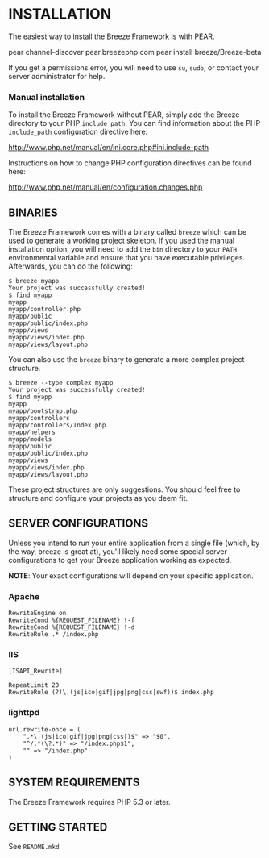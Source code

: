 INSTALLATION
============

The easiest way to install the Breeze Framework is with PEAR.

   pear channel-discover pear.breezephp.com
   pear install breeze/Breeze-beta

If you get a permissions error, you will need to use `su`, `sudo`, or contact your server administrator for help.

### Manual installation

To install the Breeze Framework without PEAR, simply add the Breeze directory to your PHP `include_path`.  You can find information about the PHP `include_path` configuration directive here:

<http://www.php.net/manual/en/ini.core.php#ini.include-path>

Instructions on how to change PHP configuration directives can be found here:

<http://www.php.net/manual/en/configuration.changes.php>

BINARIES
--------

The Breeze Framework comes with a binary called `breeze` which can be used to generate a working project skeleton.  If you used the manual installation option, you will need to add the `bin` directory to your `PATH` environmental variable and ensure that you have executable privileges.  Afterwards, you can do the following:

    $ breeze myapp
    Your project was successfully created!
    $ find myapp
    myapp
    myapp/controller.php
    myapp/public
    myapp/public/index.php
    myapp/views
    myapp/views/index.php
    myapp/views/layout.php

You can also use the `breeze` binary to generate a more complex project structure.

    $ breeze --type complex myapp
    Your project was successfully created!
    $ find myapp
    myapp
    myapp/bootstrap.php
    myapp/controllers
    myapp/controllers/Index.php
    myapp/helpers
    myapp/models
    myapp/public
    myapp/public/index.php
    myapp/views
    myapp/views/index.php
    myapp/views/layout.php

These project structures are only suggestions.  You should feel free to structure and configure your projects as you deem fit.

SERVER CONFIGURATIONS
---------------------

Unless you intend to run your entire application from a single file (which, by the way, breeze is great at), you'll likely need some special server configurations to get your Breeze application working as expected.

**NOTE**: Your exact configurations will depend on your specific application.

### Apache

    RewriteEngine on
    RewriteCond %{REQUEST_FILENAME} !-f
    RewriteCond %{REQUEST_FILENAME} !-d
    RewriteRule .* /index.php

### IIS

    [ISAPI_Rewrite]

    RepeatLimit 20
    RewriteRule (?!\.(js|ico|gif|jpg|png|css|swf))$ index.php

### lighttpd

    url.rewrite-once = (
        ".*\.(js|ico|gif|jpg|png|css|)$" => "$0",
        "^/.*(\?.*)" => "/index.php$1",
        "" => "/index.php"
    )

SYSTEM REQUIREMENTS
-------------------

The Breeze Framework requires PHP 5.3 or later.

GETTING STARTED
---------------

See `README.mkd`